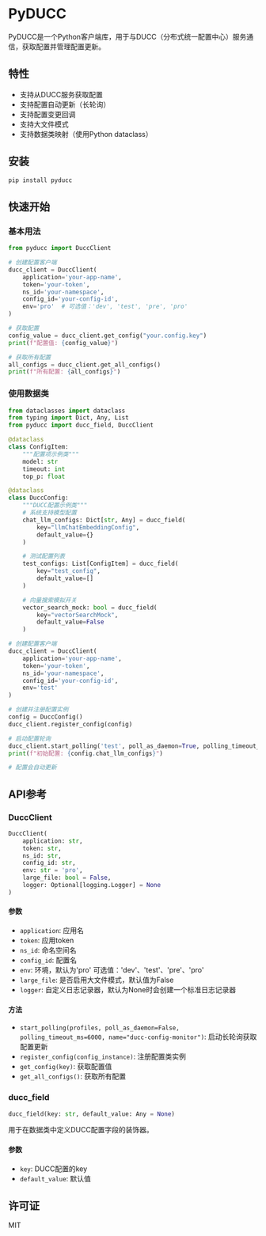 # PyDUCC

PyDUCC是一个Python客户端库，用于与DUCC（分布式统一配置中心）服务通信，获取配置并管理配置更新。

## 特性

- 支持从DUCC服务获取配置
- 支持配置自动更新（长轮询）
- 支持配置变更回调
- 支持大文件模式
- 支持数据类映射（使用Python dataclass）

## 安装

```bash
pip install pyducc
```

## 快速开始

### 基本用法

```python
from pyducc import DuccClient

# 创建配置客户端
ducc_client = DuccClient(
    application='your-app-name',
    token='your-token',
    ns_id='your-namespace',
    config_id='your-config-id',
    env='pro'  # 可选值：'dev', 'test', 'pre', 'pro'
)

# 获取配置
config_value = ducc_client.get_config("your.config.key")
print(f"配置值: {config_value}")

# 获取所有配置
all_configs = ducc_client.get_all_configs()
print(f"所有配置: {all_configs}")
```

### 使用数据类

```python
from dataclasses import dataclass
from typing import Dict, Any, List
from pyducc import ducc_field, DuccClient

@dataclass
class ConfigItem:
    """配置项示例类"""
    model: str
    timeout: int
    top_p: float

@dataclass
class DuccConfig:
    """DUCC配置示例类"""
    # 系统支持模型配置
    chat_llm_configs: Dict[str, Any] = ducc_field(
        key="llmChatEmbeddingConfig",
        default_value={}
    )

    # 测试配置列表
    test_configs: List[ConfigItem] = ducc_field(
        key="test_config",
        default_value=[]
    )

    # 向量搜索模拟开关
    vector_search_mock: bool = ducc_field(
        key="vectorSearchMock",
        default_value=False
    )

# 创建配置客户端
ducc_client = DuccClient(
    application='your-app-name',
    token='your-token',
    ns_id='your-namespace',
    config_id='your-config-id',
    env='test'
)

# 创建并注册配置实例
config = DuccConfig()
ducc_client.register_config(config)

# 启动配置轮询
ducc_client.start_polling('test', poll_as_daemon=True, polling_timeout_ms=6000)
print(f"初始配置: {config.chat_llm_configs}")

# 配置会自动更新
```

## API参考

### DuccClient

```python
DuccClient(
    application: str,
    token: str,
    ns_id: str,
    config_id: str,
    env: str = 'pro',
    large_file: bool = False,
    logger: Optional[logging.Logger] = None
)
```

#### 参数

- `application`: 应用名
- `token`: 应用token
- `ns_id`: 命名空间名
- `config_id`: 配置名
- `env`: 环境，默认为'pro' 可选值：'dev'、'test'、'pre'、'pro'
- `large_file`: 是否启用大文件模式，默认值为False
- `logger`: 自定义日志记录器，默认为None时会创建一个标准日志记录器

#### 方法

- `start_polling(profiles, poll_as_daemon=False, polling_timeout_ms=6000, name="ducc-config-monitor")`: 启动长轮询获取配置更新
- `register_config(config_instance)`: 注册配置类实例
- `get_config(key)`: 获取配置值
- `get_all_configs()`: 获取所有配置

### ducc_field

```python
ducc_field(key: str, default_value: Any = None)
```

用于在数据类中定义DUCC配置字段的装饰器。

#### 参数

- `key`: DUCC配置的key
- `default_value`: 默认值

## 许可证

MIT